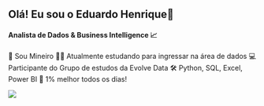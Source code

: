## Olá! Eu sou o Eduardo Henrique👋

 #### Analista de Dados & Business Intelligence 📈
 
 
🌵 Sou Mineiro
👩‍💻 Atualmente estudando para ingressar na área de dados
💻 Participante do Grupo de estudos da Evolve Data
🛠️ Python, SQL, Excel, Power BI
💬 1% melhor todos os dias!



 <a href="https://www.linkedin.com/in/eduardohferreira" target="_blank"><img src="https://img.shields.io/badge/-LinkedIn-%230077B5?style=for-the-badge&logo=linkedin&logoColor=white" target="_blank"></a> 
